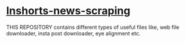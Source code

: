 # [Inshorts-news-scraping](https://github.com/imvickykumar999/Inshorts-news-scraping/blob/main/inshorts%20news.ipynb)

THIS REPOSITORY contains different types of useful files like, web file downloader, insta post downloader, eye alignment etc.
